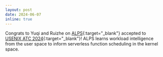 ```yaml
---
layout: post
date: 2024-06-07
inline: true
---
```


Congrats to Yuqi and Ruizhe on [ALPS](https://www.usenix.org/conference/atc24/presentation/fu){:target="\_blank"} accepted to [USENIX ATC 2024](https://www.usenix.org/conference/atc24){:target="\_blank"}! ALPS learns workload intelligence from the user space to inform serverless function scheduling in the kernel space.
